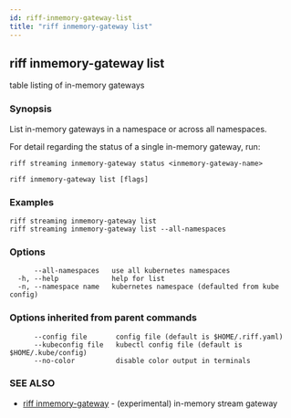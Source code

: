 ```yaml
---
id: riff-inmemory-gateway-list
title: "riff inmemory-gateway list"
---
```

## riff inmemory-gateway list

table listing of in-memory gateways

### Synopsis

List in-memory gateways in a namespace or across all namespaces.

For detail regarding the status of a single in-memory gateway, run:

    riff streaming inmemory-gateway status <inmemory-gateway-name>

```
riff inmemory-gateway list [flags]
```

### Examples

```
riff streaming inmemory-gateway list
riff streaming inmemory-gateway list --all-namespaces
```

### Options

```
      --all-namespaces   use all kubernetes namespaces
  -h, --help             help for list
  -n, --namespace name   kubernetes namespace (defaulted from kube config)
```

### Options inherited from parent commands

```
      --config file       config file (default is $HOME/.riff.yaml)
      --kubeconfig file   kubectl config file (default is $HOME/.kube/config)
      --no-color          disable color output in terminals
```

### SEE ALSO

* [riff inmemory-gateway](riff_inmemory-gateway.md)	 - (experimental) in-memory stream gateway

